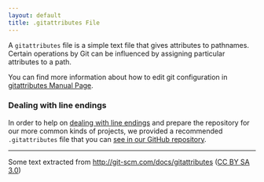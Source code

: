 ```yaml
---
layout: default
title: .gitattributes File
---
```


A `gitattributes` file is a simple text file that gives attributes to pathnames. Certain operations by Git can be influenced by assigning particular attributes to a path. 

You can find more information about how to edit git configuration in [gitattributes Manual Page](http://git-scm.com/docs/gitattributes). 

### Dealing with line endings

In order to help on [dealing with line endings](/migration-to-git/3-working-with-git/dealing-with-line-endings.html) and prepare the repository for our more common kinds of projects, we provided a recommended `.gitattributes` file that you can [see in our GitHub repository](https://github.com/MakingSense/migration-to-git/tree/gh-pages/3-working-with-git/examples/.gitattributes).


---

Some text extracted from <http://git-scm.com/docs/gitattributes> ([CC BY SA 3.0](http://creativecommons.org/licenses/by-nc-sa/3.0/))